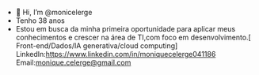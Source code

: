 - 👋 Hi, I’m @monicelerge
- Tenho 38 anos
- Estou em busca da minha primeira oportunidade para aplicar meus conhecimentos e crescer na área de TI,com foco em desenvolvimento.[ Front-end/Dados/IA generativa/cloud computing]  LinkedIn:https://www.linkedin.com/in/moniquecelerge041186
Email:monique.celerge@gmail.com


<!---
monicelerge/monicelerge is a ✨ special ✨ repository because its `README.md` (this file) appears on your GitHub profile.
You can click the Preview link to take a look at your changes.
